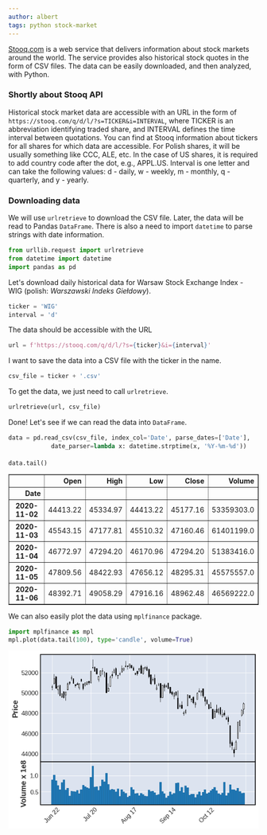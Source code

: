 ```yaml
---
author: albert
tags: python stock-market
---
```

[Stooq.com](http://stooq.com/) is a web service that delivers information about stock markets around the world. The service provides also historical stock quotes in the form of CSV files. The data can be easily downloaded, and then analyzed, with Python.
<!--more-->

### Shortly about Stooq API
Historical stock market data are accessible with an URL in the form of ```https://stooq.com/q/d/l/?s=TICKER&i=INTERVAL```, where TICKER is an abbreviation identifying traded share, and INTERVAL defines the time interval between quotations. You can find at Stooq information about tickers for all shares for which data are accessible. For Polish shares, it will be usually something like CCC, ALE, etc. In the case of US shares, it is required to add country code after the dot, e.g., APPL.US. Interval is one letter and can take the following values: d - daily, w - weekly, m - monthly, q - quarterly, and y - yearly.

### Downloading data
We will use ```urlretrieve``` to download the CSV file. Later, the data will be read to Pandas ```DataFrame```. There is also a need to import ```datetime``` to parse strings with date information. 


```python
from urllib.request import urlretrieve
from datetime import datetime
import pandas as pd
```

Let's download daily historical data for Warsaw Stock Exchange Index - WIG (polish: *Warszawski Indeks Giełdowy*).


```python
ticker = 'WIG'
interval = 'd'
```

The data should be accessible with the URL


```python
url = f'https://stooq.com/q/d/l/?s={ticker}&i={interval}'
```

I want to save the data into a CSV file with the ticker in the name.


```python
csv_file = ticker + '.csv'
```

To get the data, we just need to call ```urlretrieve```.


```python
urlretrieve(url, csv_file)
```



Done! Let's see if we can read the data into ```DataFrame```.


```python
data = pd.read_csv(csv_file, index_col='Date', parse_dates=['Date'],
            date_parser=lambda x: datetime.strptime(x, '%Y-%m-%d'))

data.tail()
```




<div>
<style scoped>
    .dataframe tbody tr th:only-of-type {
        vertical-align: middle;
    }

    .dataframe tbody tr th {
        vertical-align: top;
    }

    .dataframe thead th {
        text-align: right;
    }
</style>
<table border="1" class="dataframe">
  <thead>
    <tr style="text-align: right;">
      <th></th>
      <th>Open</th>
      <th>High</th>
      <th>Low</th>
      <th>Close</th>
      <th>Volume</th>
    </tr>
    <tr>
      <th>Date</th>
      <th></th>
      <th></th>
      <th></th>
      <th></th>
      <th></th>
    </tr>
  </thead>
  <tbody>
    <tr>
      <th>2020-11-02</th>
      <td>44413.22</td>
      <td>45334.97</td>
      <td>44413.22</td>
      <td>45177.16</td>
      <td>53359303.0</td>
    </tr>
    <tr>
      <th>2020-11-03</th>
      <td>45543.15</td>
      <td>47177.81</td>
      <td>45510.32</td>
      <td>47160.46</td>
      <td>61401199.0</td>
    </tr>
    <tr>
      <th>2020-11-04</th>
      <td>46772.97</td>
      <td>47294.20</td>
      <td>46170.96</td>
      <td>47294.20</td>
      <td>51383416.0</td>
    </tr>
    <tr>
      <th>2020-11-05</th>
      <td>47809.56</td>
      <td>48422.93</td>
      <td>47656.12</td>
      <td>48295.31</td>
      <td>45575557.0</td>
    </tr>
    <tr>
      <th>2020-11-06</th>
      <td>48392.71</td>
      <td>49058.29</td>
      <td>47916.16</td>
      <td>48962.48</td>
      <td>46569222.0</td>
    </tr>
  </tbody>
</table>
</div>



We can also easily plot the data using ```mplfinance``` package.


```python
import mplfinance as mpl
mpl.plot(data.tail(100), type='candle', volume=True)
```


    
<img class="full_width" src="/assets/images/blog/2020-11-07/wig_candle.png" alt="WIG">    

